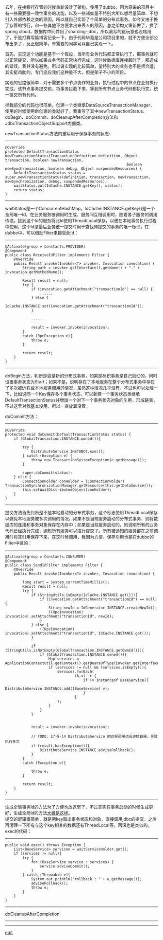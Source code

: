 
  去年，在接银行存管的时候重新设计了架构，使用了dubbo，因为原来的项目中有一些需要强一致性事务的功能，以及一些诸如量不特别大所以想尽量简单、不想引入外部依赖之类的原因，所以就自己实现了个简单的分布式事务。如今又由于换了存管的银行，和一些其他不方便拿出来丢人的原因，总之架构又重新做了，换了spring cloud，数据库中间件用了sharding-jdbc，所以我写的这玩意也没啥用了，于是打算写篇博客记录一下，由于代码毕竟是公司项目里的，就不方便全部公布出来了，反正很简单，有需要的同学可以自己实现一下。   

  首先，实现这个功能是基于一个假设，当所有业务代码都正常执行了，那事务就可以正常提交，所以如果业务代码正常执行完成，这时候数据库连接超时了，那造成的错误，我并没有避免。所以说实现的比较简单，量特别大的业务也不是很合适，其实挺鸡肋的，专门适应我们这种量不大，但是架子不小的项目。   

  实现的思路很简单，对于需要多个节点协作的业务，执行过程中的节点在业务执行完成，该节点事务提交前，将事务拦截下来，等到所有节点业务代码都执行完，统一提交所有代码。   

  拦截部分的代码也很简单，创建一个类继承DataSourceTransactionManager，使用的时候使用新创建的类就好了。我重写了其中newTransactionStatus、doBegin、doCommit、doCleanupAfterCompletion方法和JdbcTransactionObjectSupport内部类。   

  newTransactionStatus方法的重写用于保存事务的状态:   

-----

    @Override
    protected DefaultTransactionStatus newTransactionStatus(TransactionDefinition definition, Object transaction, boolean newTransaction,
                                                            boolean newSynchronization, boolean debug, Object suspendedResources) {
        DefaultTransactionStatus status = super.newTransactionStatus(definition, transaction, newTransaction, newSynchronization, debug, suspendedResources);
        waitStatus.put(IdCache.INSTANCE.getKey(), status);
        return status;
    }

-----

  waitStatus是一个ConcurrentHashMap。IdCache.INSTANCE.getKey()是一个全局唯一Id，在业务服务被调用时生成，服务间互相调用时，随着各子服务的调用传递。接到这个Id的服务将此Id使用ThreadLocal保存，以便在本地事务执行过程中使用，这个Id是最后业务统一提交时用于查找待提交的事务的唯一标识。在dubbo中，可以借助Filter来接受此Id：

-----

    @Activate(group = Constants.PROVIDER)
    @Component
    public class ReceiveIdFilter implements Filter {
        @Override
        public Result invoke(Invoker<?> invoker, Invocation invocation) {
            String path = invoker.getInterface().getName() + "." + invocation.getMethodName();

            Result result = null;
            try {
                if (invocation.getAttachment("transactionId") == null) {
                    ......
                } else {
                    IdCache.INSTANCE.set(invocation.getAttachment("transactionId"));
                }
                
                ......

                result = invoker.invoke(invocation);
            }
            catch (RpcException e){
                throw e;
            }

            return result;
        }
    }

-----

  doBegin方法，判断是否是新的分布式事务，如果是标识事务是自己启动的，同时设置事务状态为Start；如果不是，说明存在了本地服务在整个分布式事务中存在了多次被远程或本地服务调用的情况，虽然这种情况几乎没有，不过也可以处理一下，比如说同一个Key保存多个事务状态，可以新建一个事务状态类继承DefaultTransactionStatus并增加一个对下一个事务状态对象的引用，形成链表，不过这里对我基本没用，所以一直放着没管。     

  doCommit方法：

-----

    @Override
    protected void doCommit(DefaultTransactionStatus status) {
        if (GlobalTransaction.INSTANCE.owned()){

            try {
                DistributeService.INSTANCE.exec();
            } catch (Exception e) {
                throw new TransactionSystemException(e.getMessage());
            }
    
            super.doCommit(status);
        } else {
            ConnectionHolder conHolder = (ConnectionHolder) TransactionSynchronizationManager.getResource(this.getDataSource());
            this.setWaitDistributedObject(conHolder);
        }
    }

-----

  提交方法首先判断是不是本地启动的分布式事务，这个标志使用ThreadLocal保存以避免本地服务被多次调用的情况。如果不是当前服务启动的分布式事务，则将数据库的连接和事务对象保存在内存中；如果是当前服务启动的，则说明所有的业务代码已经执行完成，通知所有服务可以进行提交了。所有被通知的服务都在之前调用时将其引用保存下来，在这时候调用，我因为方便，保存引用也是在dubbo的Filter中做的：

-----

    @Activate(group = Constants.CONSUMER)
    @Component
    public class SendIdFilter implements Filter {
        @Override
        public Result invoke(Invoker<?> invoker, Invocation invocation) {

            long start = System.currentTimeMillis();
            Result result = null;
            try {
                if (StringUtils.isEmpty(IdCache.INSTANCE.get())){
                    if (invocation.getAttachment("transactionId") == null){
                        String newId = IdGenerator.INSTANCE.createNewId();
                        ((RpcInvocation) invocation).setAttachment("transactionId", newId);
                    }
                } else {
                    ((RpcInvocation) invocation).setAttachment("transactionId", IdCache.INSTANCE.get());
                }

                if (StringUtils.isNotEmpty(GlobalTransaction.INSTANCE.getOwnId())){
                    if (GlobalTransaction.INSTANCE.owned()){
                        Map services = ApplicationContextUtil.getContext().getBeansOfType(invoker.getInterface());
                        if (services != null && !services.isEmpty()){
                            services.forEach(
                                    (k,v) -> {
                                        if (v instanceof BaseService){
                                            DistributeService.INSTANCE.add((BaseService) v);
                                        }
                                    }
                            );
                        }
                    }
                }


                result = invoker.invoke(invocation);

                // TODO: 17-8-14 DistributeService 的远程调用也会进拦截器，导致执行多次
                if (result.hasException()){
                    DistributeService.INSTANCE.adviseRollback();
                }
            }
            catch (Exception e){

                throw e;
            }

            return result;
        }
    }

-----

  生成全局事务Id的方法为了方便也放这里了，不过其实在事务启动的时候生成更好，生成全局Id的方法[大概是这样](https://github.com/saaavsaaa/warn-report/blob/master/src/main/java/util/IdGenerator.java)。     
  提交的逻辑很简单，就是用key取出事务状态和对象，直接调用jdbc的提交，之后再清理一下所有与这个key相关的数据还有ThreadLocal等，回滚也是类似的。exec的代码：

-----

    public void exec() throws Exception {
        List<BaseService> services = waitServiceHolder.get();
        if (services != null){
            try {
                for (BaseService service : services) {
                    service.adviseCommit();
                }
            } catch (Throwable e){
                System.out.println("rollback : " + e.getMessage());
                adviseRollback();
                throw e;
            }
        }
    }

-----


  doCleanupAfterCompletion

-----



-----

[edit](https://github.com/saaavsaaa/saaavsaaa.github.io/edit/master/aaa/Own_Distribute_Transaction.md)


```markdown
```
